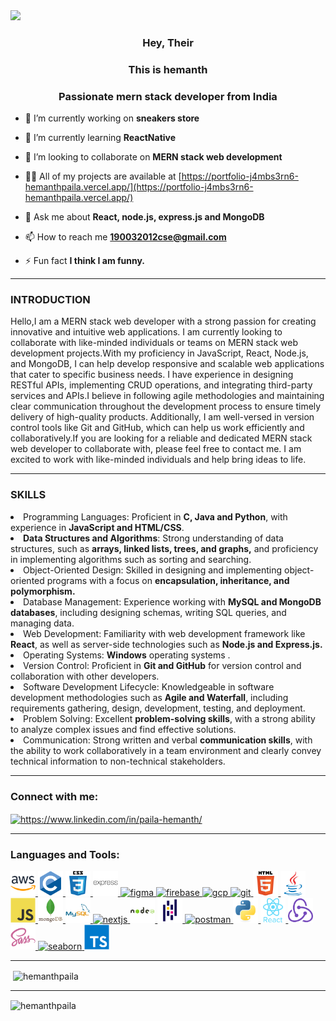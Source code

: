 <img src="https://www.synergisticit.com/wp-content/uploads/2021/10/Jacksonville-Banner-mern-stack-training.jpg"/>
<h3 align="center">Hey, Their</h3>
<h3 align="center">This is hemanth</h3>
<h3 align="center">Passionate mern stack developer from India</h3>

- 🔭 I’m currently working on **sneakers store**

- 🌱 I’m currently learning **ReactNative**

- 👯 I’m looking to collaborate on **MERN stack web development**

- 👨‍💻 All of my projects are available at [https://portfolio-j4mbs3rn6-hemanthpaila.vercel.app/](https://portfolio-j4mbs3rn6-hemanthpaila.vercel.app/)

- 💬 Ask me about **React, node.js, express.js and MongoDB**

- 📫 How to reach me **190032012cse@gmail.com**

- ⚡ Fun fact **I think I am funny.**
<hr/>
<h3>INTRODUCTION</h3>
<p>Hello,I am a MERN stack web developer with a strong passion for creating innovative and intuitive web applications. I am currently looking to collaborate with like-minded individuals or teams on MERN stack web development projects.With my proficiency in JavaScript, React, Node.js, and MongoDB, I can help develop responsive and scalable web applications that cater to specific business needs. I have experience in designing RESTful APIs, implementing CRUD operations, and integrating third-party services and APIs.I believe in following agile methodologies and maintaining clear communication throughout the development process to ensure timely delivery of high-quality products. Additionally, I am well-versed in version control tools like Git and GitHub, which can help us work efficiently and collaboratively.If you are looking for a reliable and dedicated MERN stack web developer to collaborate with, please feel free to contact me. I am excited to work with like-minded individuals and help bring ideas to life.</p>
<hr/>
<h3>SKILLS</h3>
<li>Programming Languages: Proficient in <b>C, Java and Python</b>, with experience in <b>JavaScript and HTML/CSS</b>.
</li>
<li><b>Data Structures and Algorithms</b>: Strong understanding of data structures, such as <b>arrays, linked lists, trees, and graphs,</b> and proficiency in implementing algorithms such as sorting and searching.</li>
<li>Object-Oriented Design: Skilled in designing and implementing object-oriented programs with a focus on <b>encapsulation, inheritance, and polymorphism.</b></li>
<li>Database Management: Experience working with <b>MySQL and MongoDB databases</b>, including designing schemas, writing SQL queries, and managing data.</li>
<li>Web Development: Familiarity with web development framework like <b>React</b>, as well as server-side technologies such as <b>Node.js and Express.js.</b>
</li>
<li>Operating Systems: <b>Windows</b> operating systems .</li>
<li>Version Control: Proficient in <b>Git and GitHub</b> for version control and collaboration with other developers.</li>
<li>Software Development Lifecycle: Knowledgeable in software development methodologies such as <b>Agile and Waterfall</b>, including requirements gathering, design, development, testing, and deployment.</li>
<li>Problem Solving: Excellent <b>problem-solving skills</b>, with a strong ability to analyze complex issues and find effective solutions.</li>
<li>Communication: Strong written and verbal <b>communication skills</b>, with the ability to work collaboratively in a team environment and clearly convey technical information to non-technical stakeholders.</li>
<hr/>
<h3 align="left">Connect with me:</h3>
<p align="left">
<a href="https://linkedin.com/in/https://www.linkedin.com/in/paila-hemanth/" target="blank"><img align="center" src="https://raw.githubusercontent.com/rahuldkjain/github-profile-readme-generator/master/src/images/icons/Social/linked-in-alt.svg" alt="https://www.linkedin.com/in/paila-hemanth/" height="30" width="40" /></a>
</p>
<hr/>
<h3 align="left">Languages and Tools:</h3>
<p align="left"> <a href="https://aws.amazon.com" target="_blank" rel="noreferrer"> <img src="https://raw.githubusercontent.com/devicons/devicon/master/icons/amazonwebservices/amazonwebservices-original-wordmark.svg" alt="aws" width="40" height="40"/> </a> <a href="https://www.cprogramming.com/" target="_blank" rel="noreferrer"> <img src="https://raw.githubusercontent.com/devicons/devicon/master/icons/c/c-original.svg" alt="c" width="40" height="40"/> </a> <a href="https://www.w3schools.com/css/" target="_blank" rel="noreferrer"> <img src="https://raw.githubusercontent.com/devicons/devicon/master/icons/css3/css3-original-wordmark.svg" alt="css3" width="40" height="40"/> </a> <a href="https://expressjs.com" target="_blank" rel="noreferrer"> <img src="https://raw.githubusercontent.com/devicons/devicon/master/icons/express/express-original-wordmark.svg" alt="express" width="40" height="40"/> </a> <a href="https://www.figma.com/" target="_blank" rel="noreferrer"> <img src="https://www.vectorlogo.zone/logos/figma/figma-icon.svg" alt="figma" width="40" height="40"/> </a> <a href="https://firebase.google.com/" target="_blank" rel="noreferrer"> <img src="https://www.vectorlogo.zone/logos/firebase/firebase-icon.svg" alt="firebase" width="40" height="40"/> </a> <a href="https://cloud.google.com" target="_blank" rel="noreferrer"> <img src="https://www.vectorlogo.zone/logos/google_cloud/google_cloud-icon.svg" alt="gcp" width="40" height="40"/> </a> <a href="https://git-scm.com/" target="_blank" rel="noreferrer"> <img src="https://www.vectorlogo.zone/logos/git-scm/git-scm-icon.svg" alt="git" width="40" height="40"/> </a> <a href="https://www.w3.org/html/" target="_blank" rel="noreferrer"> <img src="https://raw.githubusercontent.com/devicons/devicon/master/icons/html5/html5-original-wordmark.svg" alt="html5" width="40" height="40"/> </a> <a href="https://www.java.com" target="_blank" rel="noreferrer"> <img src="https://raw.githubusercontent.com/devicons/devicon/master/icons/java/java-original.svg" alt="java" width="40" height="40"/> </a> <a href="https://developer.mozilla.org/en-US/docs/Web/JavaScript" target="_blank" rel="noreferrer"> <img src="https://raw.githubusercontent.com/devicons/devicon/master/icons/javascript/javascript-original.svg" alt="javascript" width="40" height="40"/> </a> <a href="https://www.mongodb.com/" target="_blank" rel="noreferrer"> <img src="https://raw.githubusercontent.com/devicons/devicon/master/icons/mongodb/mongodb-original-wordmark.svg" alt="mongodb" width="40" height="40"/> </a> <a href="https://www.mysql.com/" target="_blank" rel="noreferrer"> <img src="https://raw.githubusercontent.com/devicons/devicon/master/icons/mysql/mysql-original-wordmark.svg" alt="mysql" width="40" height="40"/> </a> <a href="https://nextjs.org/" target="_blank" rel="noreferrer"> <img src="https://cdn.worldvectorlogo.com/logos/nextjs-2.svg" alt="nextjs" width="40" height="40"/> </a> <a href="https://nodejs.org" target="_blank" rel="noreferrer"> <img src="https://raw.githubusercontent.com/devicons/devicon/master/icons/nodejs/nodejs-original-wordmark.svg" alt="nodejs" width="40" height="40"/> </a> <a href="https://pandas.pydata.org/" target="_blank" rel="noreferrer"> <img src="https://raw.githubusercontent.com/devicons/devicon/2ae2a900d2f041da66e950e4d48052658d850630/icons/pandas/pandas-original.svg" alt="pandas" width="40" height="40"/> </a> <a href="https://postman.com" target="_blank" rel="noreferrer"> <img src="https://www.vectorlogo.zone/logos/getpostman/getpostman-icon.svg" alt="postman" width="40" height="40"/> </a> <a href="https://www.python.org" target="_blank" rel="noreferrer"> <img src="https://raw.githubusercontent.com/devicons/devicon/master/icons/python/python-original.svg" alt="python" width="40" height="40"/> </a> <a href="https://reactjs.org/" target="_blank" rel="noreferrer"> <img src="https://raw.githubusercontent.com/devicons/devicon/master/icons/react/react-original-wordmark.svg" alt="react" width="40" height="40"/> </a> <a href="https://redux.js.org" target="_blank" rel="noreferrer"> <img src="https://raw.githubusercontent.com/devicons/devicon/master/icons/redux/redux-original.svg" alt="redux" width="40" height="40"/> </a> <a href="https://sass-lang.com" target="_blank" rel="noreferrer"> <img src="https://raw.githubusercontent.com/devicons/devicon/master/icons/sass/sass-original.svg" alt="sass" width="40" height="40"/> </a> <a href="https://seaborn.pydata.org/" target="_blank" rel="noreferrer"> <img src="https://seaborn.pydata.org/_images/logo-mark-lightbg.svg" alt="seaborn" width="40" height="40"/> </a> <a href="https://www.typescriptlang.org/" target="_blank" rel="noreferrer"> <img src="https://raw.githubusercontent.com/devicons/devicon/master/icons/typescript/typescript-original.svg" alt="typescript" width="40" height="40"/> </a> </p>
<hr/>
<p>&nbsp;<img align="center" src="https://github-readme-stats.vercel.app/api?username=hemanthpaila&show_icons=true&locale=en" alt="hemanthpaila" /></p>
<hr/>
<p><img align="center" src="https://github-readme-streak-stats.herokuapp.com/?user=hemanthpaila&" alt="hemanthpaila" /></p>
